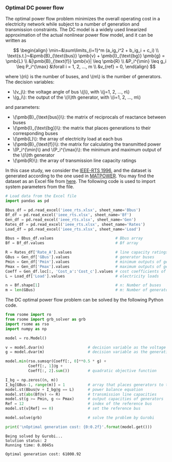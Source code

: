 <script src="https://cdn.mathjax.org/mathjax/latest/MathJax.js?config=TeX-AMS-MML_HTMLorMML" type="text/javascript"></script>

### Optimal DC power flow

The optimal power flow problem minimizes the overall operating cost in a electricity network while subject to a number of generation and transmission constraints. The DC model is a widely used linearized approximation of the actual nonlinear power flow model, and it can be written as

$$
\begin{align}
\min~&\sum\limits_{i=1}^m (a_ig_i^2 + b_ig_i + c_i) \\
\text{s.t.}~&\pmb{B}_{\text{bus}} \pmb{v} + \pmb{I}_{\text{bg}} \pmb{g} = \pmb{L} \\
&|\pmb{B}_{\text{f}} \pmb{v}| \leq \pmb{R} \\
&P_i^{\min} \leq g_i \leq P_i^{\max} &\forall i = 1, 2, ..., m \\
&v_{ref} = 0,
\end{align}
$$

where \\(n\\) is the number of buses, and \\(m\\) is the number of generators. The decision variables:

- \\(v_j\\): the voltage angle of bus \\(j\\), with \\(j=1, 2, ..., n\\)
- \\(g_i\\): the output of the \\(i\\)th generator, with \\(i=1, 2, ..., m\\)

and parameters:

- \\(\pmb{B}_{\text{bus}}\\): the matrix of reciprocals of reactance between buses
- \\(\pmb{I}_{\text{bg}}\\): the matrix that places generations to their corresponding buses
- \\(\pmb{L}\\): the array of electricity load at each bus
- \\(\pmb{B}_{\text{f}}\\): the matrix for calculating the transmitted power
- \\(P_i^{\min}\\) and \\(P_i^{\max}\\): the minimum and maximum output of the \\(i\\)th generator
- \\(\pmb{R}\\): the array of transmission line capacity ratings

In this case study, we consider the [IEEE-RTS 1996](https://ieeexplore.ieee.org/document/780914), and the dataset is generated according to the one used in [MATPOWER](https://matpower.org/). You may find the dataset as an Excel file from [here](ieee_rts.xlsx). The following code is used to import system parameters from the file.

```python
# Load data from the Excel file
import pandas as pd

Bbus_df = pd.read_excel('ieee_rts.xlsx', sheet_name='Bbus')
Bf_df = pd.read_excel('ieee_rts.xlsx', sheet_name='Bf')
Gen_df = pd.read_excel('ieee_rts.xlsx', sheet_name='Gen')
Rates_df = pd.read_excel('ieee_rts.xlsx', sheet_name='Rates')
Load_df = pd.read_excel('ieee_rts.xlsx', sheet_name='Load')

Bbus = Bbus_df.values                           # Bbus array
Bf = Bf_df.values                               # Bf array

R = Rates_df['Rate_A'].values                   # line capacity ratings
GBus = Gen_df['GBus'].values                    # generator buses
Pmin = Gen_df['Pmin'].values                    # minimum outputs of generators
Pmax = Gen_df['Pmax'].values                    # maximum outputs of generators
Coeff = Gen_df.loc[:, 'Cost_a':'Cost_c'].values # cost coefficients of generators
L = Load_df['Load'].values                      # electricity loads

n = Bf.shape[1]                                 # n: Number of buses
m = len(GBus)                                   # m: Number of generators
```

The DC optimal power flow problem can be solved by the following Python code.

```python
from rsome import ro
from rsome import grb_solver as grb
import rsome as rso
import numpy as np

model = ro.Model()

v = model.dvar(n)                   # decision variable as the voltage angle
g = model.dvar(m)                   # decision variable as the generation output

model.min(rso.sumsqr(Coeff[:, 0]**0.5 * g) +
          Coeff[:, 1]@g +
          Coeff[:, 2].sum())        # quadratic objective function

I_bg = np.zeros((n, m))
I_bg[GBus-1, range(m)] = 1          # array that places generators to their buses
model.st(Bbus@v + I_bg@g == L)      # power balance equation
model.st(abs(Bf@v) <= R)            # transmission line capacities
model.st(g >= Pmin, g <= Pmax)      # output capacities of generators
Ref = 12                            # index of the reference bus
model.st(v[Ref] == 0)               # set the reference bus

model.solve(grb)                    # solve the problem by Gurobi

print('\nOptimal generation cost: {0:0.2f}'.format(model.get()))
```

```
Being solved by Gurobi...
Solution status: 2
Running time: 0.0045s

Optimal generation cost: 61000.92
```

